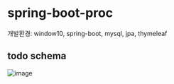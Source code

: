 # spring-boot-proc
개발환경: window10, spring-boot, mysql, jpa, thymeleaf

## todo schema
![image](https://user-images.githubusercontent.com/76193042/124212906-b4997f80-db2a-11eb-932f-7f88b9de92f6.png)
